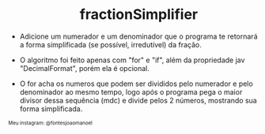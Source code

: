 <!DOCTYPE html>
<html>
<head>
	<meta charset="utf-8">
</head>
<body>
<ul>
<h1 align="center"> fractionSimplifier </h1></li>
<li><p align="justify"> Adicione um numerador e um denominador que o programa te retornará a forma simplificada (se possível, irredutível) da fração.</p></li>
<li><p align="justify" style="text-align: left;">O algoritmo foi feito apenas com "for" e "if", além da propriedade jav "DecimalFormat", porém ela é opcional. </p></li>
<li><p align="justify" style="text-align: left;">O for acha os numeros que podem ser divididos pelo numerador e pelo denominador ao mesmo tempo, logo após o programa pega o maior divisor dessa sequência (mdc) e divide pelos 2 números, mostrando sua forma simplificada. </p></li>
</ul>
<p style="font-size: 10px;">Meu instagram: @fontesjoaomanoel</p>
</body>
</html>

